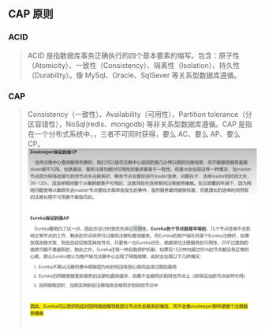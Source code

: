 ## CAP 原则

### ACID

> ACID 是指数据库事务正确执行的四个基本要素的缩写。包含：原子性（Atomicity）、一致性（Consistency）、隔离性（Isolation）、持久性（Durability）。像 MySql、Oracle、SqlSever 等关系型数据库遵循。

### CAP

> Consistency（一致性）、Availability（可用性）、Partition tolerance（分区容错性），NoSql(redis、mongodb) 等非关系型数据库遵循。CAP 是指在一个分布式系统中，，三者不可同时获得，要么 AC、要么 AP、要么 CP。
> ![CAP](./images/CAP.jpg)
